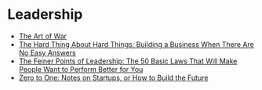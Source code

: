 # Leadership

+ [The Art of War](http://www.amazon.com/dp/1599869772/ref=wl_it_dp_o_pC_nS_ttl?_encoding=UTF8&colid=JDY19MRQOR5U&coliid=I19ISCJWZYWP7D)
+ [The Hard Thing About Hard Things: Building a Business When There Are No Easy Answers](http://www.amazon.com/dp/0062273205/ref=wl_it_dp_o_pC_nS_ttl?_encoding=UTF8&colid=JDY19MRQOR5U&coliid=I1YZBM4O9GPLX5)
+ [The Feiner Points of Leadership: The 50 Basic Laws That Will Make People Want to Perform Better for You](http://www.amazon.com/dp/B000FC1RXW/ref=wl_it_dp_o_pC_nS_ttl?_encoding=UTF8&colid=JDY19MRQOR5U&coliid=I8FLK72VXNX6V)
+ [Zero to One: Notes on Startups, or How to Build the Future](http://www.amazon.com/dp/0804139296/ref=wl_it_dp_o_pd_nS_ttl?_encoding=UTF8&colid=JDY19MRQOR5U&coliid=I1FATG9ELA9MR1)
